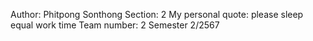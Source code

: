Author: Phitpong Sonthong
Section: 2
My personal quote: please sleep equal work time
Team number: 2 
Semester 2/2567
